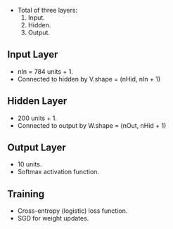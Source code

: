 * Total of three layers:
    1. Input.
    2. Hidden.
    3. Output.


## Input Layer
- nIn = 784 units + 1. 
- Connected to hidden by V.shape = (nHid, nIn + 1)


## Hidden Layer
- 200 units + 1. 
- Connected to output by W.shape = (nOut, nHid + 1)


## Output Layer
- 10 units.
- Softmax activation function.

## Training
- Cross-entropy (logistic) loss function.
- SGD for weight updates.
